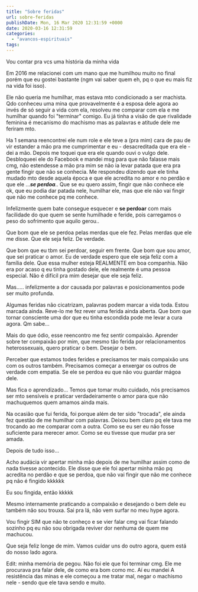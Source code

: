 ```yaml
---
title: "Sobre feridas"
url: sobre-feridas
publishDate: Mon, 16 Mar 2020 12:31:59 +0000
date: 2020-03-16 12:31:59
categories: 
  - "avancos-espirituais"
tags: 
---
```

Vou contar pra vcs uma história da minha vida

Em 2016 me relacionei com um mano que me humilhou muito no final porém que eu gostei bastante (ngm vai saber quem eh, pq o que eu mais fiz na vida foi isso).

Ele não queria me humilhar, mas estava mto condicionado a ser machista. Qdo conheceu uma mina que provavelmente é a esposa dele agora ao invés de só seguir a vida com ela, resolveu me comparar com ela e me humilhar quando foi "terminar" comigo. Eu já tinha a visão de que rivalidade feminina é mecanismo do machismo mas as palavras e atitude dele me feriram mto.

Ha 1 semana reencontrei ele num role e ele teve a (pra mim) cara de pau de vir estander a mão pra me cumprimentar e eu - desacreditada que era ele - dei a mão. Depois me toquei que era ele quando ouvi o vulgo dele. Desbloqueei ele do Facebook e mandei msg para que não falasse mais cmg, não estendesse a mão pra mim se não ia levar patada que era pra gente fingir que não se conhecia. Me respondeu dizendo que ele tinha mudado mto desde aquela época e que ele acredita no amor e no perdão e que ele ...***se perdoa***.. Que se eu quero assim, fingir que não conhece ele ok, que eu podia dar patada nele, humilhar ele, mas que ele não vai fingir que não me conhece pq me conhece.

Infelizmente quem bate consegue esquecer e **se perdoar** com mais facilidade do que quem se sente humilhade e feride, pois carregamos o peso do sofrimento que aquilo gerou..

Que bom que ele se perdoa pelas merdas que ele fez. Pelas merdas que ele me disse. Que ele seja feliz. De verdade.

Que bom que eu tbm sei perdoar, seguir em frente. Que bom que sou amor, que sei praticar o amor. Eu de verdade espero que ele seja feliz com a família dele. Que essa mulher esteja REALMENTE em boa companhia. Não era por acaso q eu tinha gostado dele, ele realmente é uma pessoa especial. Não é difícil pra mim desejar que ele seja feliz.

Mas..... infelizmente a dor causada por palavras e posicionamentos pode ser muito profunda.

Algumas feridas não cicatrizam, palavras podem marcar a vida toda. Estou marcada ainda. Reve-lo me fez rever uma ferida ainda aberta. Que bom que tornar consciente uma dor que eu tinha escondida pode me levar a cura agora. Qm sabe...

Mais do que ódio, esse reencontro me fez sentir compaixão. Aprender sobre ter compaixão por mim, que mesmo tão ferida por relacionamentos heterossexuais, quero praticar o bem. Desejar o bem.

Perceber que estamos todes ferides e precisamos ter mais compaixão uns com os outros também. Precisamos começar a enxergar os outros de verdade com empatia. Se ele se perdoa eu que não vou guardar mágoa dele.

Mas fica o aprendizado...
Temos que tomar muito cuidado, nós precisamos ser mto sensíveis e praticar verdadeiramente o amor para que não machuquemos quem amamos ainda mais.

Na ocasião que fui ferida, foi porque além de ter sido "trocada", ele ainda fez questão de me humilhar com palavras. Deixou bem claro pq ele tava me trocando ao me comparar com a outra. Como se eu ser eu não fosse suficiente para merecer amor. Como se eu tivesse que mudar pra ser amada.

Depois de tudo isso...

Acho audácia vir apertar minha mão depois de me humilhar assim como de nada tivesse acontecido. Ele disse que ele foi apertar minha mão pq acredita no perdão e que se perdoa, que não vai fingir que não me conhece pq não é fingido kkkkkk

Eu sou fingida, então kkkkk

Mesmo internamente praticando a compaixão e desejando o bem dele eu também não sou trouxa. Sai pra lá, não vem surfar no meu hype agora.

Vou fingir SIM que não te conheço e se vier falar cmg vai ficar falando sozinho pq eu não sou obrigada reviver dor nenhuma de quem me machucou.

Que seja feliz longe de mim.
Vamos cuidar uns do outro agora, quem está do nosso lado agora.

Edit: minha memória de pegou. Não foi ele que foi terminar cmg. Ele me procurava pra falar dele, de como era bom como mc. Aí eu mandei A resistência das minas e ele começou a me tratar mal, negar o machismo nele - sendo que ele tava sendo e muito.
